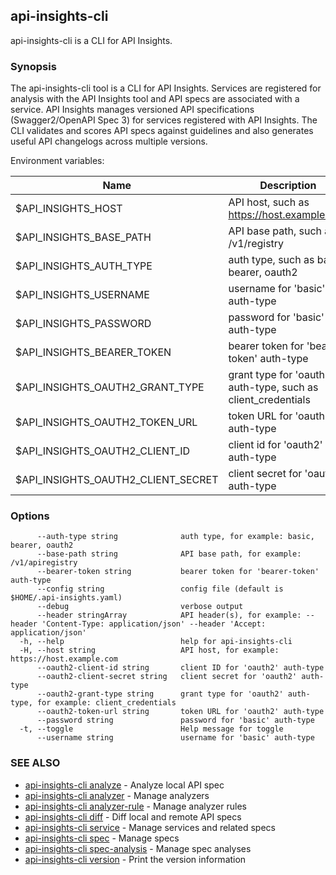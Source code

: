 ## api-insights-cli

api-insights-cli is a CLI for API Insights.

### Synopsis

The api-insights-cli tool is a CLI for API Insights.
Services are registered for analysis with the API Insights tool and API specs are associated with a service.
API Insights manages versioned API specifications (Swagger2/OpenAPI Spec 3) for services registered with API Insights.
The CLI validates and scores API specs against guidelines and also generates useful API changelogs across multiple versions.

Environment variables:

| Name                       | Description                                                   |
|----------------------------|---------------------------------------------------------------|
| $API_INSIGHTS_HOST                 | API host, such as https://host.example.com                    |
| $API_INSIGHTS_BASE_PATH            | API base path, such as /v1/registry                           |
| $API_INSIGHTS_AUTH_TYPE            | auth type, such as basic, bearer, oauth2                      |
| $API_INSIGHTS_USERNAME             | username for 'basic' auth-type                                |
| $API_INSIGHTS_PASSWORD             | password for 'basic' auth-type                                |
| $API_INSIGHTS_BEARER_TOKEN         | bearer token for 'bearer-token' auth-type                     |
| $API_INSIGHTS_OAUTH2_GRANT_TYPE    | grant type for 'oauth2' auth-type, such as client_credentials |
| $API_INSIGHTS_OAUTH2_TOKEN_URL     | token URL for 'oauth2' auth-type                              |
| $API_INSIGHTS_OAUTH2_CLIENT_ID     | client id for 'oauth2' auth-type                              |
| $API_INSIGHTS_OAUTH2_CLIENT_SECRET | client secret for 'oauth2' auth-type                          |


### Options

```
      --auth-type string              auth type, for example: basic, bearer, oauth2
      --base-path string              API base path, for example: /v1/apiregistry
      --bearer-token string           bearer token for 'bearer-token' auth-type
      --config string                 config file (default is $HOME/.api-insights.yaml)
      --debug                         verbose output
      --header stringArray            API header(s), for example: --header 'Content-Type: application/json' --header 'Accept: application/json'
  -h, --help                          help for api-insights-cli
  -H, --host string                   API host, for example: https://host.example.com
      --oauth2-client-id string       client ID for 'oauth2' auth-type
      --oauth2-client-secret string   client secret for 'oauth2' auth-type
      --oauth2-grant-type string      grant type for 'oauth2' auth-type, for example: client_credentials
      --oauth2-token-url string       token URL for 'oauth2' auth-type
      --password string               password for 'basic' auth-type
  -t, --toggle                        Help message for toggle
      --username string               username for 'basic' auth-type
```

### SEE ALSO

* [api-insights-cli analyze](api-insights-cli_analyze.md)	 - Analyze local API spec
* [api-insights-cli analyzer](api-insights-cli_analyzer.md)	 - Manage analyzers
* [api-insights-cli analyzer-rule](api-insights-cli_analyzer-rule.md)	 - Manage analyzer rules
* [api-insights-cli diff](api-insights-cli_diff.md)	 - Diff local and remote API specs
* [api-insights-cli service](api-insights-cli_service.md)	 - Manage services and related specs
* [api-insights-cli spec](api-insights-cli_spec.md)	 - Manage specs
* [api-insights-cli spec-analysis](api-insights-cli_spec-analysis.md)	 - Manage spec analyses
* [api-insights-cli version](api-insights-cli_version.md)	 - Print the version information

